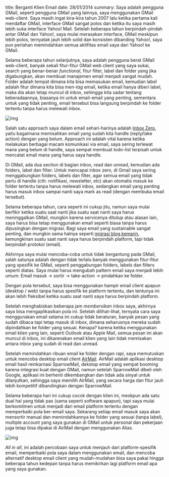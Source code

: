 title: Berganti Klien Email
date: 28/01/2014
summary: Saya adalah pengguna GMail, seperti pengguna GMail yang lainnya, saya menggunakan GMail web-client. Saya masih ingat kira-kira tahun 2007 lalu ketika pertama kali mendaftar GMail, interface GMail sangat polos dan ketika itu saya masih lebih suka interface Yahoo! Mail. Setelah beberapa tahun berpindah-pindah antar  GMail dan Yahoo!, saya mulai merasakan interface, GMail meskipun lebih polos, ternyatak jauh lebih solid dan konsisten dibanding Yahoo!, saya pun perlahan memindahkan semua aktifitas email saya dari Yahoo! ke GMail.

Selama beberapa tahun selanjutnya, saya adalah pengguna berat GMail web-client, banyak sekali fitur-fitur GMail web client yang saya sukai, search yang benar-benar _functional_, fitur filter, label dan folder yang jika digabungkan, akan membuat manajemen email menjadi sangat mudah. Folder adalah tempat dimana kita bisa memasukan email, kemudian label adalah fitur dimana kita bisa men-_tag_ email, ketika email hanya diberi label, maka dia akan tetap muncul di inbox, sehingga kita sadar tentang keberadaannya, biasanya ini untuk email-email yang penting, sementara untuk yang tidak penting, email tersebut bisa langsung berpindah ke folder tertentu tanpa harus melewati inbox.

![img](/img/inbox-zero-gmail.png)

Salah satu approach saya dalam email sehari-harinya adalah [Inbox Zero](http://whatis.techtarget.com/definition/inbox-zero), yaitu bagaimana memisahkan email yang sudah kita handle (reply/take action) dengan yang belum. Approach ini adalah vital karena ketika melakukan berbagai macam komunikasi via email, saya sering terlewat mana yang belum di handle, saya sempat membuat todo-list terpisah untuk mencatat email mana yang harus saya handle. 

Di GMail, ada dua section di bagian inbox, read dan unread, kemudian ada folders, label dan filter. Untuk mencapai inbox zero, di Gmail saya sering menggabungkan folders, labels dan filter, agar semua email yang tidak perlu di handle (cth: notifikasi, newsletter, etc) akan otomatis masuk ke folder tertentu tanpa harus melewati inbox, sedangkan email yang penting harus masuk inbox sampai nanti saya mark as read (dengan membuka email tersebut).

Selama beberapa tahun, cara seperti ini cukup jitu, namun saya mulai berfikir ketika suatu saat nanti jika suatu saat nanti saya harus meninggalkan GMail, mungkin karena servicenya ditutup atau alasan lain, saya harus bisa tetap menggunakan email seperti biasa tanpa harus dipusingkan dengan migrasi. Bagi saya email yang sustainable sangat penting, dan mungkin sama halnya seperti [migrasi blog kemarin](/2014/01/blog-yang-sustainable.html), kemungkinan suatu saat nanti saya harus berpindah platform, tapi tidak berpindah protokol (email).

Akhirnya saya mulai mencoba-coba untuk tidak bergantung pada GMail, salah satunya adalah dengan tidak terlalu banyak menggunakan fitur-fitur yang spesifik ke GMail, seperti penggabungan folders, labels dan filters seperti diatas. Saya mulai harus mengubah pattern email saya menjadi lebih umum: Email masuk -> sortir -> take-action -> pindahkan ke folder.

Dengan pola tersebut, saya bisa menggunakan hampir email client apapun (desktop / web) tanpa harus spesifik ke platform tertentu, dan tentunya ini akan lebih fleksibel ketika suatu saat nanti saya harus berpindah platform.

Setelah menghabiskan beberapa jam _membersikan_ inbox saya, akhirnya saya bisa mengaplikasikan pola ini. Setelah dilihat-lihat, ternyata cara saya menggunakan email selama ini cukup tidak beraturan, banyak pesan yang sudah dibaca tapi tetap masuk di inbox, dimana seharusnya mereka sudah dipindahkan ke folder yang sesuai. Kenapa? karena ketika menggunakan email klien  yang lain, seperti Outlook atau Apple Mail, semua pesan ini akan muncul di inbox, ini dikarenakan email klien yang lain tidak memisakan antara inbox yang sudah di read dan unread.

Setelah memindahkan ribuan email ke folder dengan rapi, saya memutuskan untuk mencoba desktop email client [AirMail](http://airmailapp.com/). AirMail adalah aplikasi desktop email hasil reinkarnasi SparrowMail, dekstop email yang sempat booming karena integrasi kuat dengan GMail, namun setelah SparrowMail dibeli oleh Google, aplikasi ini berhenti dikembangkan dan tidak ada sinyal untuk dilanjutkan, sehingga saya memilih AirMail, yang secara harga dan fitur jauh lebih kompetitif dibandingkan dengan SparrowMail.

Selama beberapa hari ini cukup cocok dengan klien ini, meskpun ada satu dual hal yang tidak pas (sama seperti software apapun), tapi saya mulai berkomitmen untuk menjadi dari email platform tertentu dengan memperbaiki pola ber-email saya. Sekarang setiap email masuk saya akan mensortir manual dan memindahkannya ke folder yang sesuai (tanpa label), multiple account yang saya gunakan di GMail untuk personal dan pekerjaan juga tetap bisa dipakai di AirMail dengan menggunakan Alias.

![img](/img/inbox-zero-airmail.png)

_All in all_, ini adalah percobaan saya untuk menjauh dari platform-spesifik email, memperbaiki pola saya dalam menggunakan email, dan mencoba alternatif desktop email client yang mudah-mudahan bisa saya pakai hingga beberapa tahun kedepan tanpa harus memikirkan lagi platform email apa yang saya gunakan.
